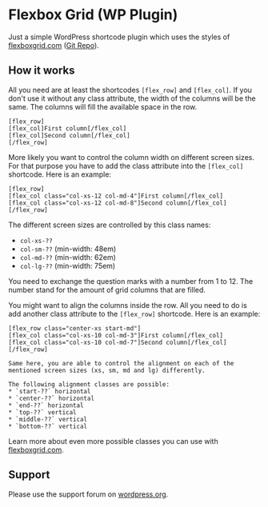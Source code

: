 # Flexbox Grid (WP Plugin)

Just a simple WordPress shortcode plugin which uses the styles of [flexboxgrid.com](http://flexboxgrid.com) ([Git Repo](https://github.com/kristoferjoseph/flexboxgrid)).

## How it works
All you need are at least the shortcodes `[flex_row]` and `[flex_col]`. If you don't use it without any class attribute, the width of the columns will be the same. The columns will fill the available space in the row.
```
[flex_row]
[flex_col]First column[/flex_col]
[flex_col]Second column[/flex_col]
[/flex_row]
```

More likely you want to control the column width on different screen sizes. For that purpose you have to add the class attribute into the `[flex_col]` shortcode. Here is an example:
```
[flex_row]
[flex_col class="col-xs-12 col-md-4"]First column[/flex_col]
[flex_col class="col-xs-12 col-md-8"]Second column[/flex_col]
[/flex_row]
```
The different screen sizes are controlled by this class names:
* `col-xs-??`
* `col-sm-??` (min-width: 48em)
* `col-md-??` (min-width: 62em)
* `col-lg-??` (min-width: 75em)

You need to exchange the question marks with a number from 1 to 12. The number stand for the amount of grid columns that are filled.

You might want to align the columns inside the row. All you need to do is add another class attribute to the `[flex_row]` shortcode. Here is an example:
```
[flex_row class="center-xs start-md"]
[flex_col class="col-xs-10 col-md-3"]First column[/flex_col]
[flex_col class="col-xs-10 col-md-7"]Second column[/flex_col]
[/flex_row]

Same here, you are able to control the alignment on each of the mentioned screen sizes (xs, sm, md and lg) differently.

The following alignment classes are possible:
* `start-??` horizontal
* `center-??` horizontal
* `end-??` horizontal
* `top-??` vertical
* `middle-??` vertical
* `bottom-??` vertical
```

Learn more about even more possible classes you can use with [flexboxgrid.com](http://flexboxgrid.com).

## Support
Please use the support forum on [wordpress.org](https://wordpress.org/plugins/flexbox-grid).